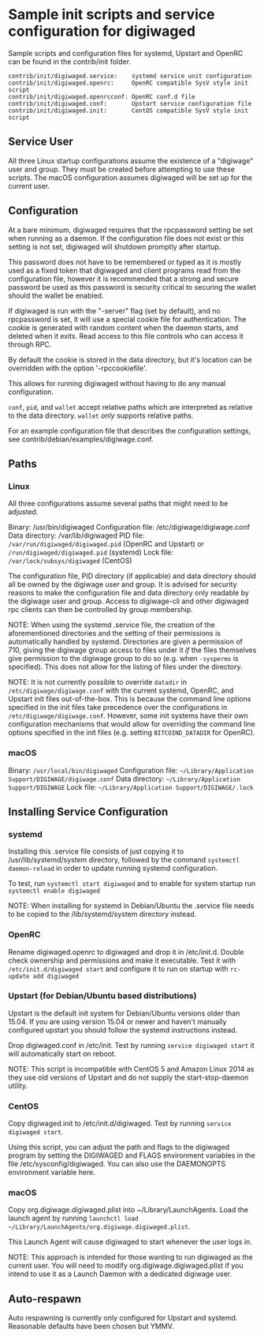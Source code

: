 Sample init scripts and service configuration for digiwaged
==========================================================

Sample scripts and configuration files for systemd, Upstart and OpenRC
can be found in the contrib/init folder.

    contrib/init/digiwaged.service:    systemd service unit configuration
    contrib/init/digiwaged.openrc:     OpenRC compatible SysV style init script
    contrib/init/digiwaged.openrcconf: OpenRC conf.d file
    contrib/init/digiwaged.conf:       Upstart service configuration file
    contrib/init/digiwaged.init:       CentOS compatible SysV style init script

Service User
---------------------------------

All three Linux startup configurations assume the existence of a "digiwage" user
and group.  They must be created before attempting to use these scripts.
The macOS configuration assumes digiwaged will be set up for the current user.

Configuration
---------------------------------

At a bare minimum, digiwaged requires that the rpcpassword setting be set
when running as a daemon.  If the configuration file does not exist or this
setting is not set, digiwaged will shutdown promptly after startup.

This password does not have to be remembered or typed as it is mostly used
as a fixed token that digiwaged and client programs read from the configuration
file, however it is recommended that a strong and secure password be used
as this password is security critical to securing the wallet should the
wallet be enabled.

If digiwaged is run with the "-server" flag (set by default), and no rpcpassword is set,
it will use a special cookie file for authentication. The cookie is generated with random
content when the daemon starts, and deleted when it exits. Read access to this file
controls who can access it through RPC.

By default the cookie is stored in the data directory, but it's location can be overridden
with the option '-rpccookiefile'.

This allows for running digiwaged without having to do any manual configuration.

`conf`, `pid`, and `wallet` accept relative paths which are interpreted as
relative to the data directory. `wallet` *only* supports relative paths.

For an example configuration file that describes the configuration settings,
see contrib/debian/examples/digiwage.conf.

Paths
---------------------------------

### Linux

All three configurations assume several paths that might need to be adjusted.

Binary:              /usr/bin/digiwaged
Configuration file:  /etc/digiwage/digiwage.conf
Data directory:      /var/lib/digiwaged
PID file:            `/var/run/digiwaged/digiwaged.pid` (OpenRC and Upstart) or `/run/digiwaged/digiwaged.pid` (systemd)
Lock file:           `/var/lock/subsys/digiwaged` (CentOS)

The configuration file, PID directory (if applicable) and data directory
should all be owned by the digiwage user and group.  It is advised for security
reasons to make the configuration file and data directory only readable by the
digiwage user and group.  Access to digiwage-cli and other digiwaged rpc clients
can then be controlled by group membership.

NOTE: When using the systemd .service file, the creation of the aforementioned
directories and the setting of their permissions is automatically handled by
systemd. Directories are given a permission of 710, giving the digiwage group
access to files under it _if_ the files themselves give permission to the
digiwage group to do so (e.g. when `-sysperms` is specified). This does not allow
for the listing of files under the directory.

NOTE: It is not currently possible to override `datadir` in
`/etc/digiwage/digiwage.conf` with the current systemd, OpenRC, and Upstart init
files out-of-the-box. This is because the command line options specified in the
init files take precedence over the configurations in
`/etc/digiwage/digiwage.conf`. However, some init systems have their own
configuration mechanisms that would allow for overriding the command line
options specified in the init files (e.g. setting `BITCOIND_DATADIR` for
OpenRC).

### macOS

Binary:              `/usr/local/bin/digiwaged`
Configuration file:  `~/Library/Application Support/DIGIWAGE/digiwage.conf`
Data directory:      `~/Library/Application Support/DIGIWAGE`
Lock file:           `~/Library/Application Support/DIGIWAGE/.lock`

Installing Service Configuration
-----------------------------------

### systemd

Installing this .service file consists of just copying it to
/usr/lib/systemd/system directory, followed by the command
`systemctl daemon-reload` in order to update running systemd configuration.

To test, run `systemctl start digiwaged` and to enable for system startup run
`systemctl enable digiwaged`

NOTE: When installing for systemd in Debian/Ubuntu the .service file needs to be copied to the /lib/systemd/system directory instead.

### OpenRC

Rename digiwaged.openrc to digiwaged and drop it in /etc/init.d.  Double
check ownership and permissions and make it executable.  Test it with
`/etc/init.d/digiwaged start` and configure it to run on startup with
`rc-update add digiwaged`

### Upstart (for Debian/Ubuntu based distributions)

Upstart is the default init system for Debian/Ubuntu versions older than 15.04. If you are using version 15.04 or newer and haven't manually configured upstart you should follow the systemd instructions instead.

Drop digiwaged.conf in /etc/init.  Test by running `service digiwaged start`
it will automatically start on reboot.

NOTE: This script is incompatible with CentOS 5 and Amazon Linux 2014 as they
use old versions of Upstart and do not supply the start-stop-daemon utility.

### CentOS

Copy digiwaged.init to /etc/init.d/digiwaged. Test by running `service digiwaged start`.

Using this script, you can adjust the path and flags to the digiwaged program by
setting the DIGIWAGED and FLAGS environment variables in the file
/etc/sysconfig/digiwaged. You can also use the DAEMONOPTS environment variable here.

### macOS

Copy org.digiwage.digiwaged.plist into ~/Library/LaunchAgents. Load the launch agent by
running `launchctl load ~/Library/LaunchAgents/org.digiwage.digiwaged.plist`.

This Launch Agent will cause digiwaged to start whenever the user logs in.

NOTE: This approach is intended for those wanting to run digiwaged as the current user.
You will need to modify org.digiwage.digiwaged.plist if you intend to use it as a
Launch Daemon with a dedicated digiwage user.

Auto-respawn
-----------------------------------

Auto respawning is currently only configured for Upstart and systemd.
Reasonable defaults have been chosen but YMMV.
